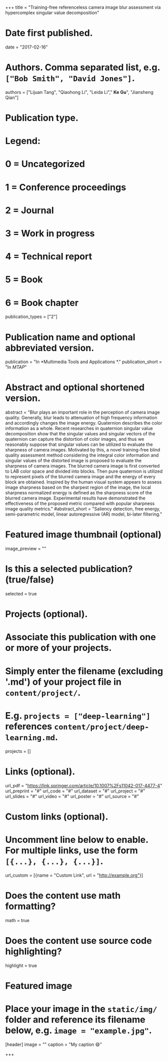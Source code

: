 +++
title = "Training-free referenceless camera image blur assessment via hypercomplex singular value decomposition"

# Date first published.
date = "2017-02-16"

# Authors. Comma separated list, e.g. `["Bob Smith", "David Jones"]`.
authors = ["Lijuan Tang", "Qiaohong Li", "Leida Li"," **Ke Gu**", "Jiansheng Qian"]
# Publication type.
# Legend:
# 0 = Uncategorized
# 1 = Conference proceedings
# 2 = Journal
# 3 = Work in progress
# 4 = Technical report
# 5 = Book
# 6 = Book chapter
publication_types = ["2"]

# Publication name and optional abbreviated version.
publication = "In *Multimedia Tools and Applications *."
publication_short = "In *MTAP*"

# Abstract and optional shortened version.
abstract = "Blur plays an important role in the perception of camera image quality. Generally, blur leads to attenuation of high frequency information and accordingly changes the image energy. Quaternion describes the color information as a whole. Recent researches in quaternion singular value decomposition show that the singular values and singular vectors of the quaternion can capture the distortion of color images, and thus we reasonably suppose that singular values can be utilized to evaluate the sharpness of camera images. Motivated by this, a novel training-free blind quality assessment method considering the integral color information and singular values of the distorted image is proposed to evaluate the sharpness of camera images. The blurred camera image is first converted to LAB color space and divided into blocks. Then pure quaternion is utilized to represent pixels of the blurred camera image and the energy of every block are obtained. Inspired by the human visual system appears to assess image sharpness based on the sharpest region of the image, the local sharpness normalized energy is defined as the sharpness score of the blurred camera image. Experimental results have demonstrated the effectiveness of the proposed metric compared with popular sharpness image quality metrics."
#abstract_short = "Saliency detection, free energy, semi-parametric model, linear autoregressive (AR) model, bi-later filtering."

# Featured image thumbnail (optional)
image_preview = ""

# Is this a selected publication? (true/false)
selected = true

# Projects (optional).
#   Associate this publication with one or more of your projects.
#   Simply enter the filename (excluding '.md') of your project file in `content/project/`.
#   E.g. `projects = ["deep-learning"]` references `content/project/deep-learning.md`.
projects = []

# Links (optional).
url_pdf = "https://link.springer.com/article/10.1007%2Fs11042-017-4477-4"
url_preprint = "#"
url_code = "#"
url_dataset = "#"
url_project = "#"
url_slides = "#"
url_video = "#"
url_poster = "#"
url_source = "#"

# Custom links (optional).
#   Uncomment line below to enable. For multiple links, use the form `[{...}, {...}, {...}]`.
 url_custom = [{name = "Custom Link", url = "http://example.org"}]

# Does the content use math formatting?
math = true

# Does the content use source code highlighting?
highlight = true

# Featured image
# Place your image in the `static/img/` folder and reference its filename below, e.g. `image = "example.jpg"`.
[header]
image = ""
caption = "My caption 😄"

+++
